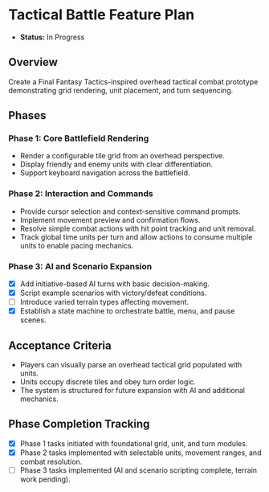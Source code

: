 # Tactical Battle Feature Plan

- **Status:** In Progress

## Overview

Create a Final Fantasy Tactics-inspired overhead tactical combat prototype demonstrating grid rendering, unit placement, and turn sequencing.

## Phases

### Phase 1: Core Battlefield Rendering
- Render a configurable tile grid from an overhead perspective.
- Display friendly and enemy units with clear differentiation.
- Support keyboard navigation across the battlefield.

### Phase 2: Interaction and Commands
- Provide cursor selection and context-sensitive command prompts.
- Implement movement preview and confirmation flows.
- Resolve simple combat actions with hit point tracking and unit removal.
- Track global time units per turn and allow actions to consume multiple units to enable pacing mechanics.

### Phase 3: AI and Scenario Expansion
- [x] Add initiative-based AI turns with basic decision-making.
- [x] Script example scenarios with victory/defeat conditions.
- [ ] Introduce varied terrain types affecting movement.
- [x] Establish a state machine to orchestrate battle, menu, and pause scenes.

## Acceptance Criteria

- Players can visually parse an overhead tactical grid populated with units.
- Units occupy discrete tiles and obey turn order logic.
- The system is structured for future expansion with AI and additional mechanics.

## Phase Completion Tracking

- [x] Phase 1 tasks initiated with foundational grid, unit, and turn modules.
- [x] Phase 2 tasks implemented with selectable units, movement ranges, and combat resolution.
- [ ] Phase 3 tasks implemented (AI and scenario scripting complete, terrain work pending).
